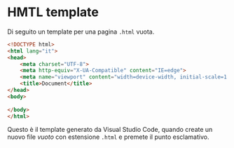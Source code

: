 # HMTL template

Di seguito un template per una pagina `.html` vuota.

```html
<!DOCTYPE html>
<html lang="it">
<head>
    <meta charset="UTF-8">
    <meta http-equiv="X-UA-Compatible" content="IE=edge">
    <meta name="viewport" content="width=device-width, initial-scale=1.0">
    <title>Document</title>
</head>
<body>
    
</body>
</html>
```

Questo è il template generato da Visual Studio Code, quando create un nuovo file _vuoto_ con estensione `.html` e premete il punto esclamativo.